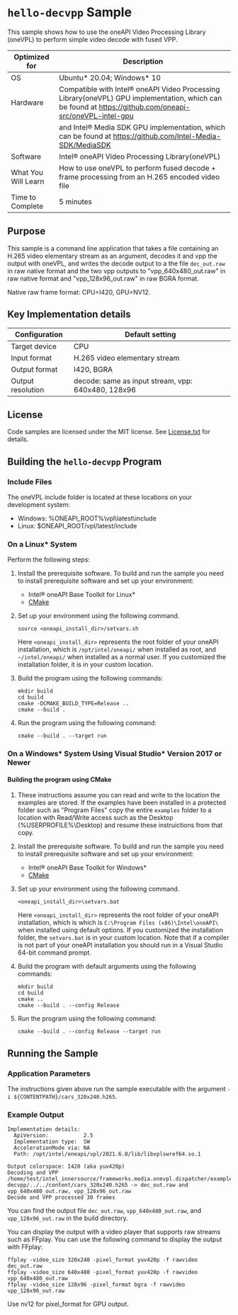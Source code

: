 # `hello-decvpp` Sample

This sample shows how to use the oneAPI Video Processing Library (oneVPL) to
perform simple video decode with fused VPP.

| Optimized for    | Description
|----------------- | ----------------------------------------
| OS               | Ubuntu* 20.04; Windows* 10
| Hardware         | Compatible with Intel® oneAPI Video Processing Library(oneVPL) GPU implementation, which can be found at https://github.com/oneapi-src/oneVPL-intel-gpu 
|                  | and Intel® Media SDK GPU implementation, which can be found at https://github.com/Intel-Media-SDK/MediaSDK
| Software         | Intel® oneAPI Video Processing Library(oneVPL)
| What You Will Learn | How to use oneVPL to perform fused decode + frame processing from an H.265 encoded video file
| Time to Complete | 5 minutes


## Purpose

This sample is a command line application that takes a file containing an H.265
video elementary stream as an argument, decodes it and vpp the  output with oneVPL, and writes the decode output to a the file `dec_out.raw` in raw native format and the two vpp outputs to "vpp_640x480_out.raw" in raw native format and "vpp_128x96_out.raw" in raw BGRA format.

Native raw frame format: CPU=I420, GPU=NV12.

## Key Implementation details

| Configuration     | Default setting
| ----------------- | ----------------------------------
| Target device     | CPU
| Input format      | H.265 video elementary stream
| Output format     | I420, BGRA
| Output resolution | decode: same as input stream, vpp: 640x480, 128x96


## License

Code samples are licensed under the MIT license. See
[License.txt](https://github.com/oneapi-src/oneAPI-samples/blob/master/License.txt) for details.


## Building the `hello-decvpp` Program

### Include Files
The oneVPL include folder is located at these locations on your development system:
 - Windows: %ONEAPI_ROOT%\vpl\latest\include 
 - Linux: $ONEAPI_ROOT/vpl/latest/include


### On a Linux* System

Perform the following steps:

1. Install the prerequisite software. To build and run the sample you need to
   install prerequisite software and set up your environment:

   - Intel® oneAPI Base Toolkit for Linux*
   - [CMake](https://cmake.org)

2. Set up your environment using the following command.
   ```
   source <oneapi_install_dir>/setvars.sh
   ```
   Here `<oneapi_install_dir>` represents the root folder of your oneAPI
   installation, which is `/opt/intel/oneapi/` when installed as root, and
   `~/intel/oneapi/` when installed as a normal user.  If you customized the
   installation folder, it is in your custom location.

3. Build the program using the following commands:
   ```
   mkdir build
   cd build
   cmake -DCMAKE_BUILD_TYPE=Release ..
   cmake --build .
   ```

4. Run the program using the following command:
   ```
   cmake --build . --target run
   ```

### On a Windows* System Using Visual Studio* Version 2017 or Newer

#### Building the program using CMake

1. These instructions assume you can read and write to the location 
   the examples are stored. If the examples have been installed in a
   protected folder such as "Program Files" copy the entire `examples`
   folder to a location with Read/Write access such as the Desktop
   (%USERPROFILE%\Desktop) and resume these instruictions from that copy.

2. Install the prerequisite software. To build and run the sample you need to
   install prerequisite software and set up your environment:

   - Intel® oneAPI Base Toolkit for Windows*
   - [CMake](https://cmake.org)

3. Set up your environment using the following command.
   ```
   <oneapi_install_dir>\setvars.bat
   ```
   Here `<oneapi_install_dir>` represents the root folder of your oneAPI
   installation, which is which is `C:\Program Files (x86)\Intel\oneAPI\`
   when installed using default options. If you customized the installation
   folder, the `setvars.bat` is in your custom location.  Note that if a
   compiler is not part of your oneAPI installation you should run in a Visual
   Studio 64-bit command prompt.

4. Build the program with default arguments using the following commands:
   ```
   mkdir build
   cd build
   cmake ..
   cmake --build . --config Release
   ```

5. Run the program using the following command:
   ```
   cmake --build . --config Release --target run
   ```


## Running the Sample

### Application Parameters

The instructions given above run the sample executable with the argument
`-i ${CONTENTPATH}/cars_320x240.h265`.


### Example Output

```
Implementation details:
  ApiVersion:           2.5  
  Implementation type:  SW
  AccelerationMode via: NA 
  Path: /opt/intel/oneapi/vpl/2021.6.0/lib/libvplswref64.so.1

Output colorspace: I420 (aka yuv420p)
Decoding and VPP /home/test/intel_innersource/frameworks.media.onevpl.dispatcher/examples/hello/hello-decvpp/../../content/cars_320x240.h265 -> dec_out.raw and vpp_640x480_out.raw, vpp_128x96_out.raw
Decode and VPP processed 30 frames
```

You can find the output file `dec_out.raw`, `vpp_640x480_out.raw`, and `vpp_128x96_out.raw` in the build directory.

You can display the output with a video player that supports raw streams such as
FFplay. You can use the following command to display the output with FFplay:

```
ffplay -video_size 320x240 -pixel_format yuv420p -f rawvideo dec_out.raw
ffplay -video_size 640x480 -pixel_format yuv420p -f rawvideo vpp_640x480_out.raw
ffplay -video_size 128x96 -pixel_format bgra -f rawvideo vpp_128x96_out.raw
```

Use nv12 for pixel_format for GPU output.

